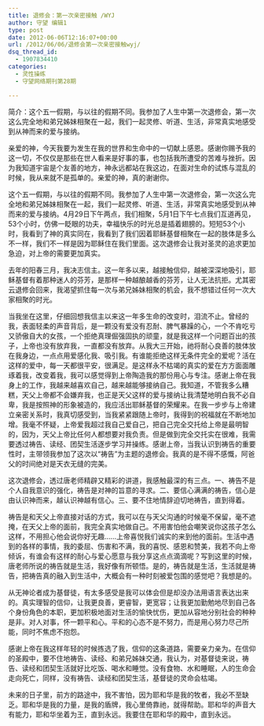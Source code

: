 ```yaml
---
title: 退修会：第一次亲密接触 /WYJ
author: 守望 编辑1
type: post
date: 2012-06-06T12:16:07+00:00
url: /2012/06/06/退修会第一次亲密接触wyj/
dsq_thread_id:
  - 1907834410
categories:
  - 灵性操练
  - 守望网络期刊第28期

---
```

简介：这个五一假期，与以往的假期不同。我参加了人生中第一次退修会，第一次这么完全地和弟兄姊妹相聚在一起，我们一起灵修、听道、生活，非常真实地感受到从神而来的爱与接纳。

<!--more-->

<div class="indent-2">
  <p>
    亲爱的神，今天我要为发生在我的世界和生命中的一切献上感恩。感谢你赐予我的这一切，不仅仅是那些在世人看来是好事的事，也包括我所遭受的苦难与挫折。因为我知道宇宙是个友善的地方，神永远都站在我这边，在面对生命的试炼与混乱的时候，我从来就不是孤单的。亲爱的神，真的谢谢你。
  </p>
  
  <p>
    这个五一假期，与以往的假期不同。我参加了人生中第一次退修会，第一次这么完全地和弟兄姊妹相聚在一起，我们一起灵修、听道、生活，非常真实地感受到从神而来的爱与接纳。4月29日下午两点，我们相聚，5月1日下午七点我们互道再见，53个小时，仿佛一眨眼的功夫，幸福快乐的时光总是插着翅膀的。短短53个小时，我看到了神的真实同在，我看到了我们因着耶稣基督相聚在一起的肢体是多么不一样，我们不一样是因为耶稣住在我们里面。这次退修会让我对圣灵的追求更加急迫，对上帝的需要更加真实。
  </p>
  
  <p>
    去年的阳春三月，我决志信主。这一年多以来，越接触信仰，越被深深地吸引，耶稣基督有着那种迷人的芬芳，是那样一种越酿越香的芬芳，让人无法抗拒。尤其密云退修会回来，我渴望抓住每一次与弟兄姊妹相聚的机会，我不想错过任何一次大家相聚的时光。
  </p>
  
  <p>
    当我坐在这里，仔细回想我信主以来这一年多生命的改变时，泪流不止。曾经的我，表面轻柔的声音背后，是一颗没有爱没有忍耐、脾气暴躁的心，一个不肯吃亏又骄傲自大的女孩，一个拒绝真理倔强固执的顽童，就是我这样一个问题百出的孩子，上帝也没有放弃我，一直都没有放弃。从我大三开始，祂将耐心良善的肢体放在我身边，一点点用爱感化我、吸引我。有谁能拒绝这样无条件完全的爱呢？活在这样的爱中，每一天都很平安，很满足。是这样永不枯竭的真实的爱在方方面面雕琢着我，改变着我，我可以感觉得到上帝陶造我的那份用心与专注。感谢上帝在我身上的工作，我越来越喜欢自己，越来越能够接纳自己。我知道，不管我多么糟糕，天父上帝都不会嫌弃我，也正是天父这样的爱与接纳让我清楚地明白我不必自卑，我是按照神的形象被造的，我应活出耶稣基督的荣耀来。在我一步步与上帝建立亲密关系时，我真切感受到，当我紧紧跟随上帝时，我得到的祝福就在不断地加增。我毫不怀疑，上帝爱我超过我自己爱自己，把自己完全交托给上帝是最明智的，因为，天父上帝比任何人都想要对我负责。但是做到完全交托实在很难，我需要透过祷告、读经、团契生活逐步学习并操练。感谢上帝，当我认识到祷告的重要性时，主带领我参加了这次以“祷告”为主题的退修会。我真的是不得不感慨，阿爸父的时间绝对是天衣无缝的完美。
  </p>
  
  <p>
    这次退修会，透过唐老师精辟又精彩的讲道，我感触最深的有三点。一、祷告不是个人自我意识的强化，祷告是对神的旨意的寻求。二、要信心满满的祷告，信心是由认识神而来，越认识神越有信心。三、要不住地情辞迫切地祷告，直到得着。
  </p>
  
  <p>
    祷告是和天父上帝直接对话的方式，我可以在与天父沟通的时候毫不保留，毫不遮掩，在天父上帝的面前，我完全真实地做自己。不用害怕他会嘲笑说你这孩子怎么这样，不用担心他会说你好无趣……上帝喜悦我们诚实的来到他的面前。生活中遇到的各样的事情，我的委屈、伤害和不满，我的喜悦、感恩和赞美，我若不向上帝倾诉，有谁会有这样的耐心与爱心愿意与我分享这点点滴滴呢？写到这里的时候，唐老师所说的祷告就是生活，我好像有所顿悟。是的，祷告就是生活，生活就是祷告，把祷告真的融入到生活中，大概会有一种时刻被爱包围的感觉吧？我想是的。
  </p>
  
  <p>
    从无神论者成为基督徒，有太多感受是我可以体会但是却没办法用语言表达出来的。真实理智的信仰，让我更良善，更睿智，更宽容；让我更加勤勉地尽到自己各个身份角色的本职，更加积极地面对生活的愉快忧伤，更加从容地分别社会的种种是非。对人对事，怀一颗平和心。平和的心态不是不努力，而是用心努力尽己所能，同时不焦虑不抱怨。
  </p>
  
  <p>
    感谢上帝在我这样年轻的时候拣选了我，信仰的这条道路，需要亲力亲为。在信仰的圣殿中，要不住地祷告、读经、和弟兄姊妹交通，我认为，对基督徒来说，祷告、读经和团契生活就好比吃饭、喝水和睡觉。没有食物、水和睡眠，人的生命会走向死亡，同样，没有祷告、读经和团契生活，基督徒的灵命会枯竭。
  </p>
  
  <p>
    未来的日子里，前方的路途中，我不害怕，因为耶和华是我的牧者，我必不至缺乏。耶和华是我的力量，是我的盾牌，我心里倚靠祂，就得帮助。耶和华的声音大有能力，耶和华坐着为王，直到永远。我要住在耶和华的殿中，直到永远。
  </p>
</div>